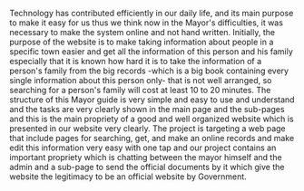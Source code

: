 Technology has contributed efficiently in our daily life, and its main purpose to make it easy for us thus we think now in the Mayor's difficulties, it was necessary to make the system online and not hand written.
Initially, the purpose of the website is to make taking information about people in a specific town easier and get all the information of this person and his family especially that it is known how hard it is to take the information of a person's family from the big records -which is a big book containing every single information about this person only- that is not well arranged, so searching for a person's family will cost at least 10 to 20 minutes. The structure of this Mayor guide is very simple and easy to use and understand and the tasks are very clearly shown in the main page and the sub-pages and this is the main propriety of a good and well organized website which is presented in our website very clearly.
The project is targeting a web page that include pages for searching, get, and make an online records and make edit this information very easy with one tap and our project contains an important propriety which is chatting between the mayor himself and the admin and a sub-page to send the official documents by it which give the website the legitimacy to be an official website by Government.
